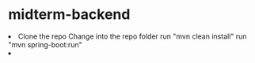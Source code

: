 # midterm-backend


<li> Clone the repo 
 Change into the repo folder
 run "mvn clean install"
 run "mvn spring-boot:run" <li>
